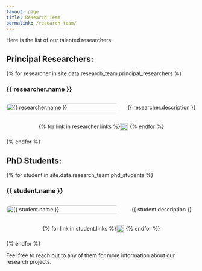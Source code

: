 ```yaml
---
layout: page
title: Research Team
permalink: /research-team/
---
```


<style>
  .researcher-container {
      display: flex;
      flex-wrap: wrap;
      margin-bottom: 20px;
      justify-content: center; /* Centra el contenido horizontalmente */
      align-items: center; /* Centra el contenido verticalmente */
  }

  .researcher-container img {
      width: 100%;
      max-width: 300px;
      height: auto;
      border-radius: 15px;
  }

  .researcher-container p {
      flex-grow: 1;
      margin-left: 20px;
      text-align: center; /* Centra el texto */
  }

  .researcher-links {
      display: flex;
      margin-bottom: 20px;
      justify-content: center; /* Centra los enlaces horizontalmente */
  }

  .researcher-links a {
      margin-right: 5px;
  }
</style>

Here is the list of our talented researchers:

## Principal Researchers:
{% for researcher in site.data.research_team.principal_researchers %}
###  {{ researcher.name }}
<div class="researcher-container">
  <img src="{{ researcher.image }}" alt="{{ researcher.name }}">
  <p> {{ researcher.description }}</p>
</div>
<div class="researcher-links">
  {% for link in researcher.links %}
  <a href="{{ link.url }}"><img src="{{ link.icon }}" alt="Link" style="width:20px;height:20px;display:inline-block;"></a>
  {% endfor %}
</div>
{% endfor %}

## PhD Students:
{% for student in site.data.research_team.phd_students %}
###  {{ student.name }}
<div class="researcher-container">
  <img src="{{ student.image }}" alt="{{ student.name }}">
  <p> {{ student.description }}</p>
</div>
<div class="researcher-links">
  {% for link in student.links %}
  <a href="{{ link.url }}"><img src="{{ link.icon }}" alt="Link" style="width:20px;height:20px;display:inline-block;"></a>
  {% endfor %}
</div>
{% endfor %}

Feel free to reach out to any of them for more information about our research projects.
